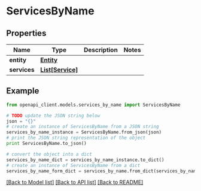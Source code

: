 # ServicesByName

## Properties

| Name         | Type                            | Description | Notes |
| ------------ | ------------------------------- | ----------- | ----- |
| **entity**   | [**Entity**](Entity.md)         |             |
| **services** | [**List[Service]**](Service.md) |             |

## Example

```python
from openapi_client.models.services_by_name import ServicesByName

# TODO update the JSON string below
json = "{}"
# create an instance of ServicesByName from a JSON string
services_by_name_instance = ServicesByName.from_json(json)
# print the JSON string representation of the object
print ServicesByName.to_json()

# convert the object into a dict
services_by_name_dict = services_by_name_instance.to_dict()
# create an instance of ServicesByName from a dict
services_by_name_form_dict = services_by_name.from_dict(services_by_name_dict)
```

[[Back to Model list]](../README.md#documentation-for-models) [[Back to API list]](../README.md#documentation-for-api-endpoints) [[Back to README]](../README.md)
